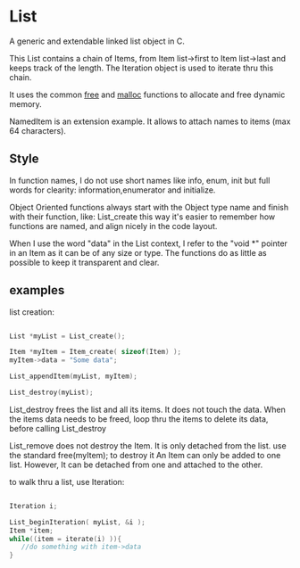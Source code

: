 # List
A generic and extendable linked list object in C.

This List contains a chain of Items, from Item list->first to Item list->last and keeps track of the length. The Iteration object is used to iterate thru this chain.

It uses the common [free](https://linux.die.net/man/3/free) and [malloc](https://linux.die.net/man/3/malloc) functions to allocate and free dynamic memory.

NamedItem is an extension example.
It allows to attach names to items (max 64 characters).

## Style
In function names, I do not use short names like info, enum, init but full words for clearity: information,enumerator and initialize.

Object Oriented functions always start with the Object type name and finish with their function, like: List_create this way it's easier to remember how functions are named, and align nicely in the code layout.

When I use the word "data" in the List context, I refer to the "void *" pointer in an Item as it can be of any size or type.
The functions do as little as possible to keep it transparent and clear. 

## examples
list creation:
```c

List *myList = List_create();

Item *myItem = Item_create( sizeof(Item) );
myItem->data = "Some data";

List_appendItem(myList, myItem);

List_destroy(myList);


```
List_destroy frees the list and all its items. 
It does not touch the data.
When the items data needs to be freed, loop thru the items to delete its data, before calling List_destroy

List_remove does not destroy the Item. It is only detached from the list. use the standard free(myItem); to destroy it
An Item can only be added to one list. However, It can be detached from one and attached to the other.

to walk thru a list, use Iteration:
```c

Iteration i;

List_beginIteration( myList, &i );
Item *item;
while((item = iterate(i) )){
   //do something with item->data
}


```
